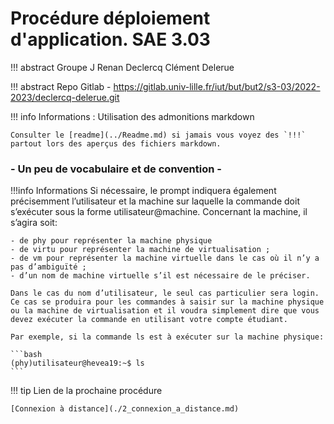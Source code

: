 # Procédure déploiement d'application. SAE 3.03

!!! abstract Groupe J
    Renan Declercq
    Clément Delerue

!!! abstract Repo Gitlab
    - https://gitlab.univ-lille.fr/iut/but/but2/s3-03/2022-2023/declercq-delerue.git
  
!!! info Informations : Utilisation des admonitions markdown

    Consulter le [readme](../Readme.md) si jamais vous voyez des `!!!` partout lors des aperçus des fichiers markdown.

### - Un peu de vocabulaire et de convention -

!!!info Informations
    Si nécessaire, le prompt indiquera également précisemment l’utilisateur et la machine sur laquelle la commande doit s’exécuter sous la forme utilisateur@machine. Concernant la machine, il s’agira soit:

    - de phy pour représenter la machine physique
    - de virtu pour représenter la machine de virtualisation ;
    - de vm pour représenter la machine virtuelle dans le cas où il n’y a pas d’ambiguïté ;
    - d’un nom de machine virtuelle s’il est nécessaire de le préciser.

    Dans le cas du nom d’utilisateur, le seul cas particulier sera login. Ce cas se produira pour les commandes à saisir sur la machine physique ou la machine de virtualisation et il voudra simplement dire que vous devez exécuter la commande en utilisant votre compte étudiant.

    Par exemple, si la commande ls est à exécuter sur la machine physique:

    ```bash
    (phy)utilisateur@hevea19:~$ ls
    ```

!!! tip Lien de la prochaine procédure

    [Connexion à distance](./2_connexion_a_distance.md)
